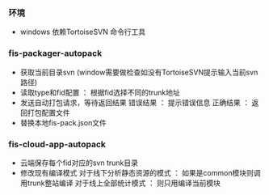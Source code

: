 
### 环境

* windows 依赖TortoiseSVN 命令行工具

### fis-packager-autopack

* 获取当前目录svn (window需要做检查如没有TortoiseSVN提示输入当前svn路径)
* 读取type和fid配置 ：
    根据fid选择不同的trunk地址
* 发送自动打包请求，等待返回结果
    错误结果 ： 提示错误信息
    正确结果 ： 返回打包配置文件
* 替换本地fis-pack.json文件

### fis-cloud-app-autopack

* 云端保存每个fid对应的svn trunk目录
* 修改现有编译模式
    对于线下分析静态资源的模式 ： 如果是common模块则调用trunk整站编译
    对于线上全部统计模式 ： 则只用编译当前模块